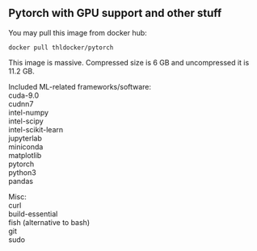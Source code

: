## Pytorch with GPU support and other stuff
You may pull this image from docker hub:
```
docker pull thldocker/pytorch
```
This image is massive. Compressed size is 6 GB and uncompressed it is 11.2 GB.

Included ML-related frameworks/software:  
cuda-9.0  
cudnn7  
intel-numpy  
intel-scipy  
intel-scikit-learn  
jupyterlab  
miniconda  
matplotlib  
pytorch  
python3  
pandas  

Misc:  
curl  
build-essential  
fish (alternative to bash)  
git  
sudo  
